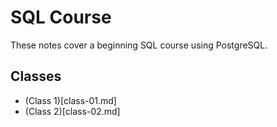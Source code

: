 SQL Course
==========
These notes cover a beginning SQL course using PostgreSQL.

Classes
-------
* (Class 1)[class-01.md]
* (Class 2)[class-02.md]
